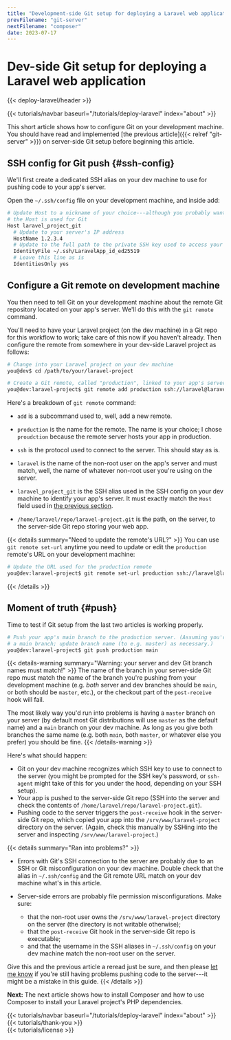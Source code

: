 ```yaml
---
title: "Development-side Git setup for deploying a Laravel web application"
prevFilename: "git-server"
nextFilename: "composer"
date: 2023-07-17
---
```



# Dev-side Git setup for deploying a Laravel web application

{{< deploy-laravel/header >}}
<div class="mt-4 mb-10">
{{< tutorials/navbar baseurl="/tutorials/deploy-laravel" index="about" >}}
</div>

This short article shows how to configure Git on your development machine.
You should have read and implemented [the previous article]({{< relref "git-server" >}}) on server-side Git setup before beginning this article.

## SSH config for Git push {#ssh-config}

We'll first create a dedicated SSH alias on your dev machine to use for pushing code to your app's server.

Open the `~/.ssh/config` file on your development machine, and inside add:

```bash
# Update Host to a nickname of your choice---although you probably want to note
# the Host is used for Git 
Host laravel_project_git
  # Update to your server's IP address
  HostName 1.2.3.4
  # Update to the full path to the private SSH key used to access your server
  IdentityFile ~/.ssh/LaravelApp_id_ed25519
  # Leave this line as is
  IdentitiesOnly yes
```

## Configure a Git remote on development machine

You then need to tell Git on your development machine about the remote Git repository located on your app's server. We'll do this with the `git remote` command.

You'll need to have your Laravel project (on the dev machine) in a Git repo for this workflow to work; take care of this now if you haven't already.
Then configure the remote from somewhere in your dev-side Laravel project as follows:

```bash
# Change into your Laravel project on your dev machine
you@dev$ cd /path/to/your/laravel-project

# Create a Git remote, called "production", linked to your app's server
you@dev:laravel-project$ git remote add production ssh://laravel@laravel_project_git:/home/laravel/repo/laravel-project.git
```

Here's a breakdown of `git remote` command:

- `add` is a subcommand used to, well, add a new remote.
- `production` is the name for the remote. The name is your choice; I chose `proudction` because the remote server hosts your app in production.
- `ssh` is the protocol used to connect to the server. This should stay as is.
- `laravel` is the name of the non-root user on the app's server and must match, well, the name of whatever non-root user you're using on the server.
- `laravel_project_git` is the SSH alias used in the SSH config on your dev machine to identify your app's server.
  It must exactly match the `Host` field used in [the previous section](#ssh-config).

- `/home/laravel/repo/laravel-project.git` is the path, on the server, to the server-side Git repo storing your web app.

{{< details summary="Need to update the remote's URL?" >}}
You can use `git remote set-url` anytime you need to update or edit the `production` remote's URL on your development machine:

```bash
# Update the URL used for the production remote
you@dev:laravel-project$ git remote set-url production ssh://laravel@laravel_project_git:/home/laravel/repo/laravel-project.git
```

{{< /details >}}


## Moment of truth {#push}

Time to test if Git setup from the last two articles is working properly.

```bash
# Push your app's main branch to the production server. (Assuming you're using
# a main branch; update branch name (to e.g. master) as necessary.)
you@dev:laravel-project$ git push production main
```

{{< details-warning summary="Warning: your server and dev Git branch names must match!" >}}
The name of the branch in your server-side Git repo must match the name of the branch you're pushing from your development machine (e.g. *both* server and dev branches should be `main`, or both should be `master`, etc.), or the checkout part of the `post-receive` hook will fail.

The most likely way you'd run into problems is having a `master` branch on your server (by default most Git distributions will use `master` as the default name) and a `main` branch on your dev machine.
As long as you give both branches the same name (e.g. both `main`, both `master`, or whatever else you prefer) you should be fine.
{{< /details-warning >}}


Here's what should happen:

- Git on your dev machine recognizes which SSH key to use to connect to the server (you might be prompted for the SSH key's password, or `ssh-agent` might take of this for you under the hood, depending on your SSH setup).
- Your app is pushed to the server-side Git repo (SSH into the server and check the contents of `/home/laravel/repo/laravel-project.git`).
- Pushing code to the server triggers the `post-receive` hook in the server-side Git repo, which copied your app into the `/srv/www/laravel-project` directory on the server. (Again, check this manually by SSHing into the server and inspecting `/srv/www/laravel-project`.)

{{< details summary="Ran into problems?" >}}
- Errors with Git's SSH connection to the server are probably due to an SSH or Git misconfiguration on your dev machine.
  Double check that the alias in `~/.ssh/config` and the Git remote URL match on your dev machine what's in this article.
- Server-side errors are probably file permission misconfigurations.
  Make sure:

  - that the non-root user owns the `/srv/www/laravel-project` directory on the server (the directory is not writable otherwise);
  - that the `post-receive` Git hook in the server-side Git repo is executable;
  - and that the username in the SSH aliases in `~/.ssh/config` on your dev machine match the non-root user on the server.

Give this and the previous article a reread just be sure, and then please [let me know](/contact) if you're still having problems pushing code to the server---it might be a mistake in this guide.
{{< /details >}}

**Next:** The next article shows how to install Composer and how to use Composer to install your Laravel project's PHP dependencies.

<div class="mt-8">
{{< tutorials/navbar baseurl="/tutorials/deploy-laravel" index="about" >}}
</div>

<div class="mt-8">
{{< tutorials/thank-you >}}
<div>

<div class="mt-6">
{{< tutorials/license >}}
<div>


